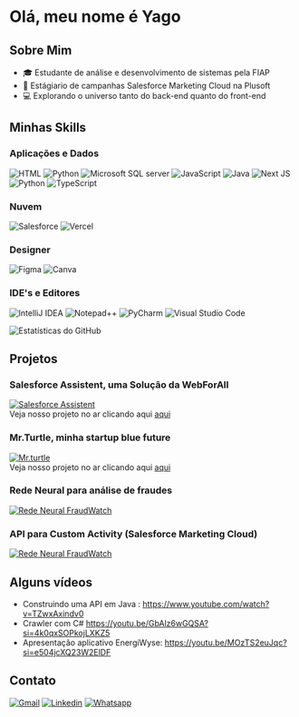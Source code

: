 # Olá, meu nome é Yago
## Sobre Mim
- :mortar_board: Estudante de análise e desenvolvimento de sistemas pela FIAP</li>
- :briefcase: Estágiario de campanhas Salesforce Marketing Cloud na Plusoft</li>
- :computer: Explorando o universo tanto do back-end quanto do front-end
## Minhas Skills

### Aplicações e Dados
![HTML](https://img.shields.io/badge/HTML5-E34F26?style=for-the-badge&logo=html5&logoColor=white)
![Python](https://img.shields.io/badge/CSS3-1572B6?style=for-the-badge&logo=css3&logoColor=white)
![Microsoft SQL server](https://img.shields.io/badge/Microsoft_SQL_Server-CC2927?style=for-the-badge&logo=microsoft-sql-server&logoColor=white)
![JavaScript](https://img.shields.io/badge/javascript-%23323330.svg?style=for-the-badge&logo=javascript&logoColor=%23F7DF1E)
![Java](https://img.shields.io/badge/Java-ED8B00?style=for-the-badge&logo=openjdk&logoColor=white)
![Next JS](https://img.shields.io/badge/Next-black?style=for-the-badge&logo=next.js&logoColor=white)
![Python](https://img.shields.io/badge/python-3670A0?style=for-the-badge&logo=python&logoColor=ffdd54)
![TypeScript](https://img.shields.io/badge/typescript-%23007ACC.svg?style=for-the-badge&logo=typescript&logoColor=white)

### Nuvem
![Salesforce](https://img.shields.io/badge/Salesforce-00A1E0?style=for-the-badge&logo=Salesforce&logoColor=white)
![Vercel](https://img.shields.io/badge/Vercel-000000?style=for-the-badge&logo=vercel&logoColor=white)

### Designer
![Figma](https://img.shields.io/badge/figma-%23F24E1E.svg?style=for-the-badge&logo=figma&logoColor=white)
![Canva](https://img.shields.io/badge/Canva-%2300C4CC.svg?style=for-the-badge&logo=Canva&logoColor=white)

### IDE's e Editores
![IntelliJ IDEA](https://img.shields.io/badge/IntelliJIDEA-000000.svg?style=for-the-badge&logo=intellij-idea&logoColor=white)
![Notepad++](https://img.shields.io/badge/Notepad++-90E59A.svg?style=for-the-badge&logo=notepad%2b%2b&logoColor=black)
![PyCharm](https://img.shields.io/badge/pycharm-143?style=for-the-badge&logo=pycharm&logoColor=black&color=black&labelColor=green)
![Visual Studio Code](https://img.shields.io/badge/Visual%20Studio%20Code-0078d7.svg?style=for-the-badge&logo=visual-studio-code&logoColor=white)

![Estatísticas do GitHub](https://github-readme-stats.vercel.app/api?username=yagoluucas&show_icons=true&theme=radical)

## Projetos
### Salesforce Assistent, uma Solução da WebForAll
[![Salesforce Assistent](https://github-readme-stats.vercel.app/api/pin/?username=yagoluucas&repo=salesforce_web)](https://github.com/yagoluucas/salesforce_web)  
Veja nosso projeto no ar clicando aqui [aqui](https://salesforce-assistent.vercel.app/)

### Mr.Turtle, minha startup blue future
[![Mr.turtle](https://github-readme-stats.vercel.app/api/pin/?username=yagoluucas&repo=entrega-global-web)](https://github.com/yagoluucas/entrega-global-web)  
Veja nosso projeto no ar clicando aqui [aqui](https://mrturttle.vercel.app/)

### Rede Neural para análise de fraudes
[![Rede Neural FraudWatch](https://github-readme-stats.vercel.app/api/pin/?username=yagoluucas&repo=sprint2_fraudwatch_ia)](https://github.com/yagoluucas/sprint2_fraudwatch_ia)

### API para Custom Activity (Salesforce Marketing Cloud)
[![Rede Neural FraudWatch](https://github-readme-stats.vercel.app/api/pin/?username=yagoluucas&repo=dev-custom-activity)](https://github.com/yagoluucas/dev-custom-activity)


## Alguns vídeos
- Construindo uma API em Java : https://www.youtube.com/watch?v=TZwxAxindv0
- Crawler com C# https://youtu.be/GbAlz6wGQSA?si=4k0qxSOPkojLXKZ5
- Apresentação aplicativo EnergiWyse: https://youtu.be/MOzTS2euJqc?si=e504jcXQ23W2ElDF

## Contato
[![Gmail](https://img.shields.io/badge/Gmail-D14836?style=for-the-badge&logo=gmail&logoColor=white&link=mailto:yago543@gmail.com)](mailto:yago543@gmail.com)
[![Linkedin](https://img.shields.io/badge/LinkedIn-0077B5?style=for-the-badge&logo=linkedin&logoColor=white&link=https://www.linkedin.com/in/yago-lucas-silva/)](https://www.linkedin.com/in/yago-lucas-silva/)
[![Whatsapp](https://img.shields.io/badge/WhatsApp-25D366?style=for-the-badge&logo=whatsapp&logoColor=white)](https://api.whatsapp.com/send?phone=5511979918961&text=Ol%C3%A1%2C%20vim%20pelo%20seu%20perfil%20do%20github%20%F0%9F%98%80)




